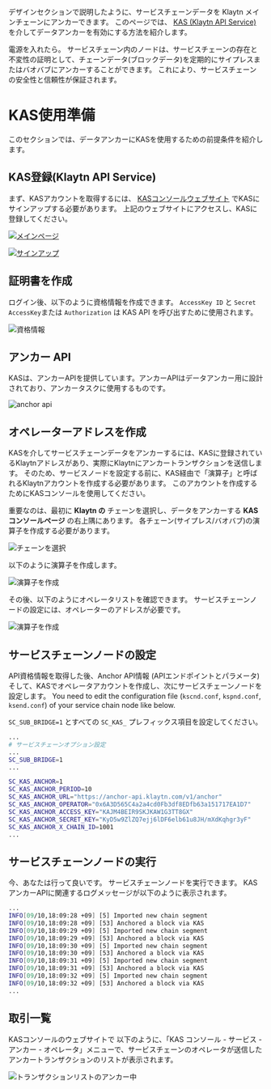 デザインセクションで説明したように、サービスチェーンデータを Klaytn メインチェーンにアンカーできます。 このページでは、 [KAS (Klaytn API Service)](https://www.klaytnapi.com) を介してデータアンカーを有効にする方法を紹介します。

電源を入れたら。 サービスチェーン内のノードは、サービスチェーンの存在と不変性の証明として、チェーンデータ(ブロックデータ)を定期的にサイプレスまたはバオバブにアンカーすることができます。 これにより、サービスチェーンの安全性と信頼性が保証されます。

# KAS使用準備 <a id="preparation-with-kas"></a>
このセクションでは、データアンカーにKASを使用するための前提条件を紹介します。

## KAS登録(Klaytn API Service) <a id="sign-up-kas"></a>
まず、KASアカウントを取得するには、 [KASコンソールウェブサイト](https://www.klaytnapi.com) でKASにサインアップする必要があります。 上記のウェブサイトにアクセスし、KASに登録してください。

[![メインページ](../images/kas-main-en.png)](https://www.klaytnapi.com)

[![サインアップ](../images/kas-signup-en.png)](https://www.klaytnapi.com)

## 証明書を作成 <a id="check-credential"></a>
ログイン後、以下のように資格情報を作成できます。 `AccessKey ID` と `Secret AccessKey`または `Authorization` は KAS API を呼び出すために使用されます。

![資格情報](../images/kas-credential-en.png)

## アンカー API <a id="anchor-api"></a>
KASは、アンカーAPIを提供しています。アンカーAPIはデータアンカー用に設計されており、アンカータスクに使用するものです。

![anchor api](../images/kas-anchor-api-en.png)

## オペレーターアドレスを作成 <a id="create-kas-credential"></a>
KASを介してサービスチェーンデータをアンカーするには、KASに登録されているKlaytnアドレスがあり、実際にKlaytnにアンカートランザクションを送信します。 そのため、サービスノードを設定する前に、KAS経由で「演算子」と呼ばれるKlaytnアカウントを作成する必要があります。 このアカウントを作成するためにKASコンソールを使用してください。

重要なのは、最初に **Klaytn の** チェーンを選択し、データをアンカーする **KAS コンソールページ** の右上隅にあります。 各チェーン(サイプレス/バオバブ)の演算子を作成する必要があります。



![チェーンを選択](../images/kas-select-chain-en.png)

以下のように演算子を作成します。

![演算子を作成](../images/kas-create-operator-en.png)

その後、以下のようにオペレータリストを確認できます。 サービスチェーンノードの設定には、オペレーターのアドレスが必要です。

![演算子を作成](../images/kas-operator-list-en.png)

## サービスチェーンノードの設定 <a id="configure-service-chain-node"></a>
API資格情報を取得した後、Anchor API情報 (APIエンドポイントとパラメータ) そして、KASでオペレータアカウントを作成し、次にサービスチェーンノードを設定します。 You need to edit the configuration file (`kscnd.conf`, `kspnd.conf`, `ksend.conf`) of your service chain node like below.

`SC_SUB_BRIDGE=1` とすべての `SC_KAS_` プレフィックス項目を設定してください。

```bash
...
# サービスチェーンオプション設定
...
SC_SUB_BRIDGE=1
...

SC_KAS_ANCHOR=1                                                         # 1: enable, 0: disable
SC_KAS_ANCHOR_PERIOD=10                                                 # Anchoring block period
SC_KAS_ANCHOR_URL="https://anchor-api.klaytn.com/v1/anchor"             # Anchor API URL
SC_KAS_ANCHOR_OPERATOR="0x6A3D565C4a2a4cd0Fb3df8EDfb63a151717EA1D7"     # Operator address
SC_KAS_ANCHOR_ACCESS_KEY="KAJM4BEIR9SKJKAW1G3TT8GX"                     # Credential Access key
SC_KAS_ANCHOR_SECRET_KEY="KyD5w9ZlZQ7ejj6lDF6elb61u8JH/mXdKqhgr3yF"     # Credential Secret key
SC_KAS_ANCHOR_X_CHAIN_ID=1001                                           # Cypress: 8217, Baobab: 1001
...
```

## サービスチェーンノードの実行 <a id="run-service-chain-node"></a>
今、あなたは行って良いです。 サービスチェーンノードを実行できます。 KASアンカーAPIに関連するログメッセージが以下のように表示されます。

```bash
...
INFO[09/10,18:09:28 +09] [5] Imported new chain segment                number=86495 hash=5a20d6…cbca1b blocks=1  txs=3 elapsed=2.387ms  trieDBSize=5.10kB mgas=0.063 mgasps=26.383
INFO[09/10,18:09:28 +09] [53] Anchored a block via KAS                  blkNum=86495
INFO[09/10,18:09:29 +09] [5] Imported new chain segment                number=86496 hash=8897bc…4ea7e7 blocks=1  txs=3 elapsed=2.158ms  trieDBSize=5.10kB mgas=0.063 mgasps=29.188
INFO[09/10,18:09:29 +09] [53] Anchored a block via KAS                  blkNum=86496
INFO[09/10,18:09:30 +09] [5] Imported new chain segment                number=86497 hash=44b319…7d4247 blocks=1  txs=3 elapsed=2.346ms  trieDBSize=5.43kB mgas=0.063 mgasps=26.848
INFO[09/10,18:09:30 +09] [53] Anchored a block via KAS                  blkNum=86497
INFO[09/10,18:09:31 +09] [5] Imported new chain segment                number=86498 hash=0b98ba…73d654 blocks=1  txs=3 elapsed=2.235ms  trieDBSize=5.61kB mgas=0.063 mgasps=28.186
INFO[09/10,18:09:31 +09] [53] Anchored a block via KAS                  blkNum=86498
INFO[09/10,18:09:32 +09] [5] Imported new chain segment                number=86499 hash=4f01ab…3bc334 blocks=1  txs=3 elapsed=3.319ms  trieDBSize=5.61kB mgas=0.063 mgasps=18.977
INFO[09/10,18:09:32 +09] [53] Anchored a block via KAS                  blkNum=86499
...
```

## 取引一覧 <a id="list-of-transaction"></a>
KASコンソールのウェブサイトで 以下のように、「KAS コンソール - サービス - アンカー - オペレータ」メニューで、サービスチェーンのオペレータが送信したアンカートランザクションのリストが表示されます。

![トランザクションリストのアンカー中](../images/kas-tx-list-en.png)
